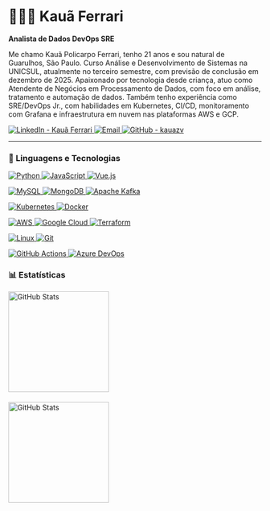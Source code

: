 # 👨🏽‍💻 Kauã Ferrari

  **Analista de Dados DevOps SRE**

  Me chamo Kauã Policarpo Ferrari, tenho 21 anos e sou natural de Guarulhos, São Paulo. Curso Análise e Desenvolvimento de Sistemas na UNICSUL, atualmente no terceiro semestre, com previsão de conclusão em dezembro de 2025. Apaixonado por tecnologia desde criança, atuo como Atendente de Negócios em Processamento de Dados, com foco em análise, tratamento e automação de dados. Também tenho experiência como SRE/DevOps Jr., com habilidades em Kubernetes, CI/CD, monitoramento com Grafana e infraestrutura em nuvem nas plataformas AWS e GCP.

  <p align="left" style="text-decoration: none;">
    <a href="https://www.linkedin.com/in/kauã-ferrari/" target="_blank" rel="noopener noreferrer">
      <img 
        alt="LinkedIn - Kauã Ferrari" 
        title="Conecte-se comigo no LinkedIn" 
        src="https://img.shields.io/badge/LinkedIn-Kauã%20Ferrari-black?style=flat-square&logo=linkedin&logoColor=white"
      />
    </a> 
    <a href="mailto:kaua.ferrari04@icloud.com?subject=Contato%20via%20GitHub&body=Olá%20Kauã,%20vi%20seu%20perfil%20no%20GitHub%20e%20gostaria%20de%20falar%20com%20você." target="_blank" rel="noopener noreferrer">
      <img 
        alt="Email" 
        title="Entre em contato comigo" 
        src="https://img.shields.io/badge/Email-kaua.ferrari04@icloud.com-black?style=flat-square&logo=apple&logoColor=white"
      />
    </a>
    <a href="https://github.com/kauazv" target="_blank" rel="noopener noreferrer">
      <img 
        alt="GitHub - kauazv" 
        title="Siga-me no GitHub" 
        src="https://img.shields.io/github/followers/kauazv?label=GitHub&style=flat-square&logo=github&logoColor=white&color=black"
      />
    </a>
  </p>

  ---

  ### 🤖 Linguagens e Tecnologias

<p align="left" style="text-decoration: none;">
  <a href="https://www.python.org/" target="_blank" rel="noopener noreferrer">
    <img alt="Python" title="Python" src="https://img.shields.io/badge/Python-3670A0?style=flat-square&logo=python&logoColor=white" />
  </a>
  <a href="https://developer.mozilla.org/en-US/docs/Web/JavaScript" target="_blank" rel="noopener noreferrer">
    <img alt="JavaScript" title="JavaScript" src="https://img.shields.io/badge/JavaScript-F7DF1E?style=flat-square&logo=javascript&logoColor=black" />
  </a>
  <a href="https://vuejs.org/" target="_blank" rel="noopener noreferrer">
    <img alt="Vue.js" title="Vue.js" src="https://img.shields.io/badge/Vue.js-4FC08D?style=flat-square&logo=vue.js&logoColor=white" />
  </a>
</p>

<p align="left" style="text-decoration: none;">
  <a href="https://www.mysql.com/" target="_blank" rel="noopener noreferrer">
    <img alt="MySQL" title="MySQL" src="https://img.shields.io/badge/MySQL-4479A1?style=flat-square&logo=mysql&logoColor=white" />
  </a>
  <a href="https://www.mongodb.com/" target="_blank" rel="noopener noreferrer">
    <img alt="MongoDB" title="MongoDB" src="https://img.shields.io/badge/MongoDB-47A248?style=flat-square&logo=mongodb&logoColor=white" />
  </a>
  <a href="https://kafka.apache.org/" target="_blank" rel="noopener noreferrer">
    <img alt="Apache Kafka" title="Apache Kafka" src="https://img.shields.io/badge/Apache_Kafka-231F20?style=flat-square&logo=apachekafka&logoColor=white" />
  </a>
</p>

<p align="left" style="text-decoration: none;">
  <a href="https://kubernetes.io/" target="_blank" rel="noopener noreferrer">
    <img alt="Kubernetes" title="Kubernetes" src="https://img.shields.io/badge/Kubernetes-326CE5?style=flat-square&logo=kubernetes&logoColor=white" />
  </a>
  <a href="https://www.docker.com/" target="_blank" rel="noopener noreferrer">
    <img alt="Docker" title="Docker" src="https://img.shields.io/badge/Docker-2496ED?style=flat-square&logo=docker&logoColor=white" />
  </a>
</p>

<p align="left" style="text-decoration: none;">
  <a href="https://aws.amazon.com/" target="_blank" rel="noopener noreferrer">
    <img alt="AWS" title="Amazon Web Services" src="https://img.shields.io/badge/AWS-232F3E?style=flat-square&logo=amazonaws&logoColor=white" />
  </a>
  <a href="https://cloud.google.com/" target="_blank" rel="noopener noreferrer">
    <img alt="Google Cloud" title="Google Cloud Platform" src="https://img.shields.io/badge/Google_Cloud-4285F4?style=flat-square&logo=googlecloud&logoColor=white" />
  </a>
  <a href="https://www.terraform.io/" target="_blank" rel="noopener noreferrer">
    <img alt="Terraform" title="Terraform" src="https://img.shields.io/badge/Terraform-7B42BC?style=flat-square&logo=terraform&logoColor=white" />
  </a>
</p>

<p align="left" style="text-decoration: none;">
  <a href="https://linux.org/" target="_blank" rel="noopener noreferrer">
    <img alt="Linux" title="Linux" src="https://img.shields.io/badge/Linux-FCC624?style=flat-square&logo=linux&logoColor=black" />
  </a>
  <a href="https://git-scm.com/" target="_blank" rel="noopener noreferrer">
    <img alt="Git" title="Git" src="https://img.shields.io/badge/Git-F05032?style=flat-square&logo=git&logoColor=white" />
  </a>
</p>

<p align="left" style="text-decoration: none;">
  <a href="https://github.com/features/actions" target="_blank" rel="noopener noreferrer">
    <img alt="GitHub Actions" title="GitHub Actions" src="https://img.shields.io/badge/GitHub_Actions-2088FF?style=flat-square&logo=githubactions&logoColor=white" />
  </a>
  <a href="https://azure.microsoft.com/services/devops/" target="_blank" rel="noopener noreferrer">
    <img alt="Azure DevOps" title="Azure DevOps" src="https://img.shields.io/badge/Azure_DevOps-0078D7?style=flat-square&logo=azuredevops&logoColor=white" />
  </a>
</p>

<p align="left" style="text-decoration: none;">
  
</p>

  ### 📊 Estatísticas

  <p>
  <img 
    alt="GitHub Stats" 
    height="200" 
    style="display: block; margin-bottom: 20px;" 
    src="https://github-readme-stats.vercel.app/api?username=kauazv&show_icons=true&theme=tokyonight&include_all_commits=true&locale=pt-br" 
  />

  <img
    alt="GitHub Stats"
    height="200"
    style="display: block; margin-top: 20px;"
    src="https://github-readme-stats.vercel.app/api/top-langs/?username=kauazv&theme=tokyonight&layout=compact&custom_title=Tecnologias&langs_count=9"
  />
</p>
